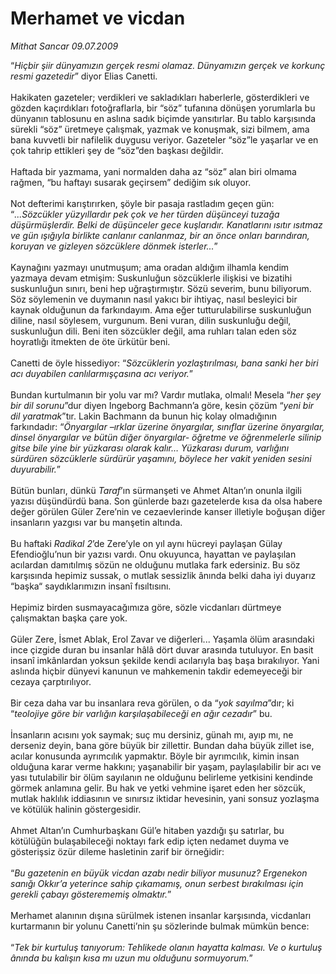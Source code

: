 # Merhamet ve vicdan

*Mithat Sancar 09.07.2009*

<div class="taraf_structure_2col_1zq">
<div class="margen_n">



 <p>“<i>Hiçbir şiir dünyamızın gerçek resmi olamaz. Dünyamızın gerçek ve korkunç resmi gazetedir</i>” diyor Elias Canetti. <br/><br/>Hakikaten gazeteler; verdikleri ve sakladıkları haberlerle, gösterdikleri ve gözden kaçırdıkları fotoğraflarla, bir “söz” tufanına dönüşen yorumlarla bu dünyanın tablosunu en aslına sadık biçimde yansıtırlar. Bu tablo karşısında sürekli “söz” üretmeye çalışmak, yazmak ve konuşmak, sizi bilmem, ama bana kuvvetli bir nafilelik duygusu veriyor. Gazeteler “söz”le yaşarlar ve en çok tahrip ettikleri şey de “söz”den başkası değildir. <br/><br/>Haftada bir yazmama, yani normalden daha az “söz” alan biri olmama rağmen, “bu haftayı susarak geçirsem” dediğim sık oluyor. <br/><br/>Not defterimi karıştırırken, şöyle bir pasaja rastladım geçen gün: “<i>...Sözcükler yüzyıllardır pek çok ve her türden düşünceyi tuzağa düşürmüşlerdir. Belki de düşünceler gece kuşlarıdır. Kanatlarını ısıtır ısıtmaz ve gün ışığıyla birlikte canlanır canlanmaz, bir an önce onları barındıran, koruyan ve gizleyen sözcüklere dönmek isterler...</i>” <br/><br/>Kaynağını yazmayı unutmuşum; ama oradan aldığım ilhamla kendim yazmaya devam etmişim: Suskunluğun sözcüklerle ilişkisi ve bizatihi suskunluğun sınırı, beni hep uğraştırmıştır. Sözü severim, bunu biliyorum. Söz söylemenin ve duymanın nasıl yakıcı bir ihtiyaç, nasıl besleyici bir kaynak olduğunun da farkındayım. Ama eğer tutturulabilirse suskunluğun diline, nasıl söylesem, vurgunum. Beni vuran, dilin suskunluğu değil, suskunluğun dili. Beni iten sözcükler değil, ama ruhları talan eden söz hoyratlığı itmekten de öte ürkütür beni. <br/><br/>Canetti de öyle hissediyor: “<i>Sözcüklerin yozlaştırılması, bana sanki her biri acı duyabilen canlılarmışçasına acı veriyor.</i>” <br/><br/>Bundan kurtulmanın bir yolu var mı? Vardır mutlaka, olmalı! Mesela “<i>her şey bir dil sorunu</i>”dur<i> </i>diyen Ingeborg Bachmann’a göre, kesin çözüm “<i>yeni bir dil yaratmak</i>”tır. Lakin Bachmann da bunun hiç kolay olmadığının farkındadır: “<i>Önyargılar –ırklar üzerine önyargılar, sınıflar üzerine önyargılar, dinsel önyargılar ve bütün diğer önyargılar- öğretme ve öğrenmelerle silinip gitse bile yine bir yüzkarası olarak kalır… Yüzkarası durum, varlığını sürdüren sözcüklerle sürdürür yaşamını, böylece her vakit yeniden sesini duyurabilir.</i>” <br/><br/>Bütün bunları, dünkü <i>Taraf</i>’ın sürmanşeti ve Ahmet Altan’ın onunla ilgili yazısı düşündürdü bana. Son günlerde bazı gazetelerde kısa da olsa habere değer görülen Güler Zere’nin ve cezaevlerinde kanser illetiyle boğuşan diğer insanların yazgısı var bu manşetin altında. <br/><br/>Bu haftaki <i>Radikal 2</i>’de Zere’yle on yıl aynı hücreyi paylaşan Gülay Efendioğlu’nun bir yazısı vardı. Onu okuyunca, hayattan ve paylaşılan acılardan damıtılmış sözün ne olduğunu mutlaka fark edersiniz. Bu söz karşısında hepimiz sussak, o mutlak sessizlik ânında belki daha iyi duyarız “başka“ saydıklarımızın insanî fısıltısını. <br/><br/>Hepimiz birden susmayacağımıza göre, sözle vicdanları dürtmeye çalışmaktan başka çare yok. <br/><br/>Güler Zere, İsmet Ablak, Erol Zavar ve diğerleri... Yaşamla ölüm arasındaki ince çizgide duran bu insanlar hâlâ dört duvar arasında tutuluyor. En basit insanî imkânlardan yoksun şekilde kendi acılarıyla baş başa bırakılıyor. Yani aslında hiçbir dünyevi kanunun ve mahkemenin takdir edemeyeceği bir cezaya çarptırılıyor. <br/><br/>Bir ceza daha var bu insanlara reva görülen, o da “<i>yok sayılma</i>”dır; ki “<i>teolojiye göre bir varlığın karşılaşabileceği en ağır cezadır</i>” bu. <br/><br/>İnsanların acısını yok saymak; suç mu dersiniz, günah mı, ayıp mı, ne derseniz deyin, bana göre büyük bir zillettir. Bundan daha büyük zillet ise, acılar konusunda ayrımcılık yapmaktır. Böyle bir ayrımcılık, kimin insan olduğuna karar verme hakkını; yaşanabilir bir yaşam, paylaşılabilir bir acı ve yası tutulabilir bir ölüm sayılanın ne olduğunu belirleme yetkisini kendinde görmek anlamına gelir. Bu hak ve yetki vehmine işaret eden her sözcük, mutlak haklılık iddiasının ve sınırsız iktidar hevesinin, yani sonsuz yozlaşma ve kötülük halinin göstergesidir. <br/><br/>Ahmet Altan’ın Cumhurbaşkanı Gül’e hitaben yazdığı şu satırlar, bu kötülüğün bulaşabileceği noktayı fark edip içten nedamet duyma ve gösterişsiz özür dileme hasletinin zarif bir örneğidir: <br/><br/>“<i>Bu gazetenin en büyük vicdan azabı nedir biliyor musunuz? Ergenekon sanığı Okkır’a yeterince sahip çıkamamış, onun serbest bırakılması için gerekli çabayı gösterememiş olmaktır.</i>” <br/><br/>Merhamet alanının dışına sürülmek istenen insanlar karşısında, vicdanları kurtarmanın bir yolunu Canetti’nin şu sözlerinde bulmak mümkün bence: <br/><br/>“<i>Tek bir kurtuluş tanıyorum: Tehlikede olanın hayatta kalması. Ve o kurtuluş ânında bu kalışın kısa mı uzun mu olduğunu sormuyorum.</i>”</p>
<br/>
<br/>
<br/>



<br/>


<div id="taraf_not">
</div>

</div>


</div>
